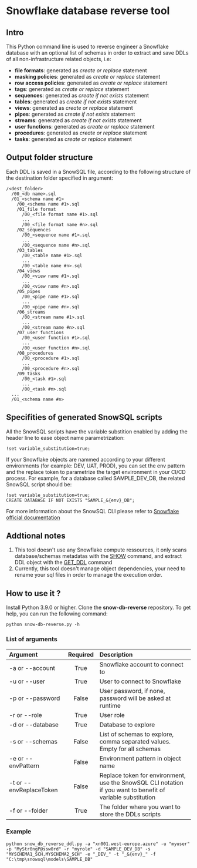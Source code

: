 # Snowflake database reverse tool

## Intro
This Python command line is used to reverse engineer a Snowflake database with an optional list of schemas in order to extract and save DDLs of all non-infrastructure related objects, i.e:
- **file formats**: generated as *create or replace* statement
- **masking policies**: generated as *create or replace* statement
- **row access policies**: generated as *create or replace* statement
- **tags**: generated as *create or replace* statement
- **sequences**: generated as *create if not exists* statement
- **tables**: generated as *create if not exists* statement
- **views**: generated as *create or replace* statement
- **pipes**: generated as *create if not exists* statement
- **streams**: generated as *create if not exists* statement
- **user functions**: generated as *create or replace* statement
- **procedures**: generated as *create or replace* statement
- **tasks**: generated as *create or replace* statement

## Output folder structure
Each DDL is saved in a SnowSQL file, according to the following structure of the destination folder specified in argument:
```
/<dest_folder>
  /00_<db name>.sql
  /01_<schema name #1>
    /00_<schema name #1>.sql
    /01_file format
      /00_<file format name #1>.sql
      ...
      /00_<file format name #n>.sql
    /02_sequences
      /00_<sequence name #1>.sql
      ...
      /00_<sequence name #n>.sql
    /03_tables
      /00_<table name #1>.sql
      ...
      /00_<table name #n>.sql
    /04_views
      /00_<view name #1>.sql
      ...
      /00_<view name #n>.sql
    /05_pipes
      /00_<pipe name #1>.sql
      ...
      /00_<pipe name #n>.sql
    /06_streams
      /00_<stream name #1>.sql
      ...
      /00_<stream name #n>.sql
    /07_user functions
      /00_<user function #1>.sql
      ...
      /00_<user function #n>.sql
    /08_procedures
      /00_<procedure #1>.sql
      ...
      /00_<procedure #n>.sql
    /09_tasks
      /00_<task #1>.sql
      ...
      /00_<task #n>.sql
  ...
  /01_<schema name #n>
```

## Specifities of generated SnowSQL scripts 
All the SnowSQL scripts have the variable substition enabled by adding the header line to ease object name parametrization:
```
!set variable_substitution=true;
```

If your Snowflake objects are nammed according to your different environments (for example: DEV, UAT, PROD), you can set the env pattern and the replace token to parametrize the target environment in your CI/CD process.
For example, for a database called SAMPLE_DEV_DB, the related SnowSQL script should be:
```
!set variable_substitution=true;
CREATE DATABASE IF NOT EXISTS "SAMPLE_&{env}_DB";

```

For more information about the SnowSQL CLI please refer to [Snowflake official documentation](https://docs.snowflake.com/en/user-guide/snowsql-use.html)

## Addtional notes
1. This tool doesn't use any Snowflake compute ressources, it only scans database/schemas metadatas with the [SHOW](https://docs.snowflake.com/en/sql-reference/sql/show.html) command, and extract DDL object with the [GET_DDL](https://docs.snowflake.com/en/sql-reference/functions/get_ddl.html) command
2. Currently, this tool doesn't manage object dependencies, your need to rename your sql files in order to manage the execution order.

## How to use it ?
Install Python 3.9.0 or higher. Clone the **snow-db-reverse** repository.
To get help, you can run the following command:
```
python snow-db-reverse.py -h 
```

### List of arguments

| **Argument** | **Required** | **Description** |
| :--- | :----: | :--- |
| -a or --account | True | Snowflake account to connect to |
| -u or --user | True | User to connect to Snowflake |
| -p or --password | False | User password, if none, password will be asked at runtime |
| -r or --role | True | User role |
| -d or --database | True | Database to explore |
| -s or --schemas | False | List of schemas to explore, comma separated values. Empty for all schemas |
| -e or --envPattern | False | Environment pattern in object name |
| -t or --envReplaceToken | False | Replace token for environment, use the SnowSQL CLI notation if you want to benefit of variable substitution |
| -f or --folder | True | The folder where you want to store the DDLs scripts |

### Example
```
python snow_db_reverse_ddl.py -a "xn001.west-europe.azure" -u "myuser" -p "MyStr0ngP@ssw0rd" -r "myrole" -d "SAMPLE_DEV_DB" -s "MYSCHEMA1_SCH,MYSCHEMA2_SCH" -e "_DEV_" -t "_&{env}_" -f "C:\tmp\snowsql\models\SAMPLE_DB"  
```

